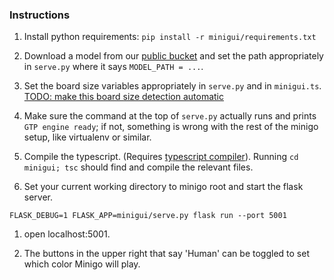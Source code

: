 

### Instructions

1. Install python requirements: `pip install -r minigui/requirements.txt`

1. Download a model from our [public bucket](https://console.cloud.google.com/storage/browser/minigo-pub) and set the path appropriately in `serve.py` where it says `MODEL_PATH = ...`. 

1. Set the board size variables appropriately in `serve.py` and in `minigui.ts`. [TODO: make this board size detection automatic](https://github.com/tensorflow/minigo/issues/175)

1. Make sure the command at the top of `serve.py` actually runs and prints `GTP engine ready`; if not, something is wrong with the rest of the minigo setup, like virtualenv or similar.

1. Compile the typescript. (Requires [typescript compiler](https://www.typescriptlang.org/#download-links)). Running `cd minigui; tsc` should find and compile the relevant files.

1. Set your current working directory to minigo root and start the flask server.
```
FLASK_DEBUG=1 FLASK_APP=minigui/serve.py flask run --port 5001
```

1. open localhost:5001.

1. The buttons in the upper right that say 'Human' can be toggled to set which color Minigo will play.
